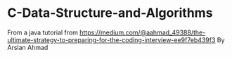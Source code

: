 # C-Data-Structure-and-Algorithms
From a java tutorial from
https://medium.com/@aahmad_49388/the-ultimate-strategy-to-preparing-for-the-coding-interview-ee9f7eb439f3
By Arslan Ahmad

